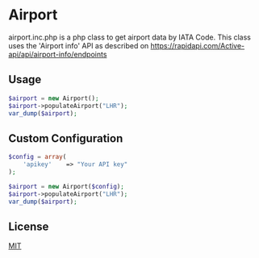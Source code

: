 # Airport

airport.inc.php is a php class to get airport data by IATA Code.
This class uses the 'Airport info' API as described on https://rapidapi.com/Active-api/api/airport-info/endpoints


## Usage

```php
$airport = new Airport();
$airport->populateAirport("LHR");
var_dump($airport);
```

## Custom Configuration

```php
$config = array(
	'apikey'	=> "Your API key"
);

$airport = new Airport($config);
$airport->populateAirport("LHR");
var_dump($airport);

```
## License
[MIT](https://choosealicense.com/licenses/mit/)
